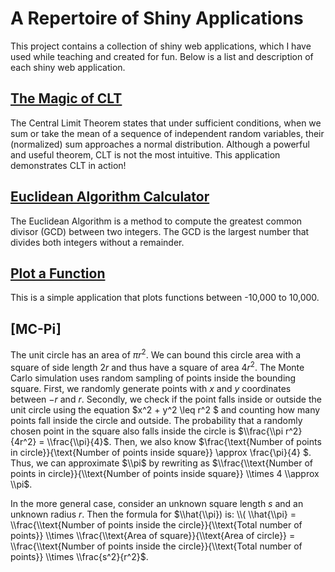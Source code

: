 # A Repertoire of Shiny Applications

This project contains a collection of shiny web applications, which I have used while teaching and created for fun. Below is a list and description of each shiny web application.

## [The Magic of CLT](https://swhui.shinyapps.io/CLT-Magic/)

The Central Limit Theorem states that under sufficient conditions, when we sum or take the mean of a sequence of independent random variables, their (normalized) sum approaches a normal distribution. Although a powerful and useful theorem, CLT is not the most intuitive. This application demonstrates CLT in action!

## [Euclidean Algorithm Calculator](https://swhui.shinyapps.io/euclidean-alg/)

The Euclidean Algorithm is a method to compute the greatest common divisor (GCD) between two integers. The GCD is the largest number that divides both integers without a remainder.

## [Plot a Function](https://swhui.shinyapps.io/plotting_functions/)

This is a simple application that plots functions between -10,000 to 10,000.

## [MC-Pi]

The unit circle has an area of $\pi r^2$. We can bound this circle area with a square of side length $2r$ and thus have a square of area $4r^2$. The Monte Carlo simulation uses random sampling of points inside the bounding square. First, we randomly generate points with $x$ and $y$ coordinates between $-r$ and $r$. Secondly, we check if the point falls inside or outside the unit circle using the equation $x^2 + y^2 \\leq r^2 $ and counting how many points fall inside the circle and outside. The probability that a randomly chosen point in the square also falls inside the circle is $\\frac{\\pi r^2}{4r^2} = \\frac{\\pi}{4}$. Then, we also know $\\frac{\\text{Number of points in circle}}{\\text{Number of points inside square}} \\approx \\frac{\\pi}{4} $. Thus, we can approximate $\\pi$ by rewriting as $\\frac{\\text{Number of points in circle}}{\\text{Number of points inside square}} \\times 4 \\approx \\pi$.

In the more general case, consider an unknown square length $s$ and an unknown radius $r$. Then the formula for $\\hat{\\pi}) is:
\\( \\hat{\\pi} = \\frac{\\text{Number of points inside the circle}}{\\text{Total number of points}} \\times \\frac{\\text{Area of square}}{\\text{Area of circle}} = \\frac{\\text{Number of points inside the circle}}{\\text{Total number of points}} \\times \\frac{s^2}{r^2}$.
                
                